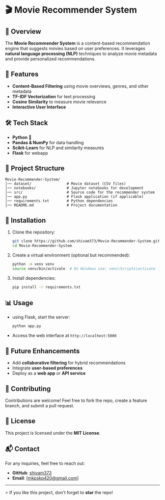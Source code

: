 # 🎬 Movie Recommender System

## 📌 Overview
The **Movie Recommender System** is a content-based recommendation engine that suggests movies based on user preferences. It leverages **natural language processing (NLP)** techniques to analyze movie metadata and provide personalized recommendations.

## 🚀 Features
- **Content-Based Filtering** using movie overviews, genres, and other metadata
- **TF-IDF Vectorization** for text processing
- **Cosine Similarity** to measure movie relevance
- **Interactive User Interface** 

## 🛠️ Tech Stack
- **Python** 🐍
- **Pandas & NumPy** for data handling
- **Scikit-Learn** for NLP and similarity measures
- **Flask** for webapp

## 📂 Project Structure
```
Movie-Recommender-System/
│── dataset/                # Movie dataset (CSV files)
│── notebooks/              # Jupyter notebooks for development
│── src/                    # Source code for the recommender system
│── app.py                  # Flask application (if applicable)
│── requirements.txt        # Python dependencies
│── README.md               # Project documentation
```

## 🔧 Installation
1. Clone the repository:
   ```bash
   git clone https://github.com/shivam373/Movie-Recommender-System.git
   cd Movie-Recommender-System
   ```
2. Create a virtual environment (optional but recommended):
   ```bash
   python -m venv venv
   source venv/bin/activate  # On Windows use: venv\Scripts\activate
   ```
3. Install dependencies:
   ```bash
   pip install -r requirements.txt
   ```

## 📊 Usage
- using Flask, start the server:
  ```bash
  python app.py
  ```
- Access the web interface at `http://localhost:5000`

## 📌 Future Enhancements
- Add **collaborative filtering** for hybrid recommendations
- Integrate **user-based preferences**
- Deploy as a **web app** or **API service**

## 🤝 Contributing
Contributions are welcome! Feel free to fork the repo, create a feature branch, and submit a pull request.

## 📝 License
This project is licensed under the **MIT License**.

## 📬 Contact
For any inquiries, feel free to reach out:
- **GitHub**: [shivam373](https://github.com/shivam373)
- **Email**: [mkpskp420@gmail.com]

---
⭐ If you like this project, don't forget to **star** the repo!
